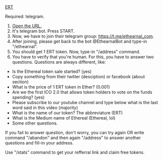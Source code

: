 [ERT](http://t.me/EthearnalBot?start=164674875)

Required: telegram.

1. [Open the URL.](http://t.me/EthearnalBot?start=164674875)
2. It's telegram bot. Press START. 
3. Now, we have to join their telegram group: https://t.me/ethearnal_com. 
4. After joining, please get back to the bot @EthearnalBot and type-in "/ethearnal".
5. You should get 1 ERT token. Now, type-in "/address" command. 
6. You have to verify that you're human. For this, you have to answer two questions. Questions are always different, like:
* Is the Ethereal token sale started? (yes)
* Copy something from their twitter (desciption) or facebook (about section)
* What is the price of 1 ERT token in Ether? (0.001)
* Are we the first ICO 2.0 that allows token holders to vote on the funds spending? (yes)
* Please subscribe to our youtube channel and type below what is the last word said in this video (majority)
* What is the name of our token? The abbreviature (ERT)
* What is the Medium name of Ethereal (Ethereal, lol)
* Some other questions.

If you fail to answer question, don't worry, you can try again OR write command "/abandon" and then again "/address" to answer another questions and fill-in your address.

Use "/stats" command to get your refferral link and claim free tokens.
